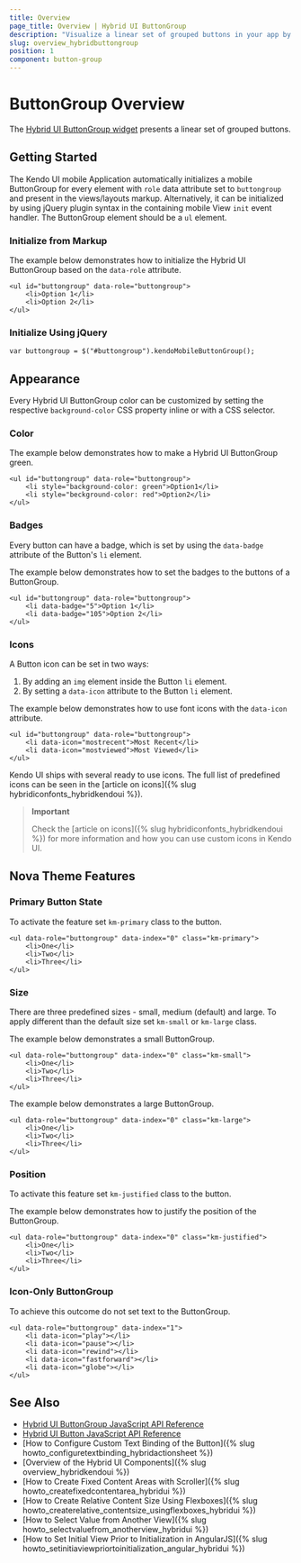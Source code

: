 ```yaml
---
title: Overview
page_title: Overview | Hybrid UI ButtonGroup
description: "Visualize a linear set of grouped buttons in your app by using the hybrid mobile Kendo UI ButtonGroup widget and customize its appearance."
slug: overview_hybridbuttongroup
position: 1
component: button-group
---
```


# ButtonGroup Overview

The [Hybrid UI ButtonGroup widget](http://demos.telerik.com/kendo-ui/m/index#buttongroup/mobile) presents a linear set of grouped buttons.

## Getting Started

The Kendo UI mobile Application automatically initializes a mobile ButtonGroup for every element with `role` data attribute set to `buttongroup` and present in the views/layouts markup. Alternatively, it can be initialized by using jQuery plugin syntax in the containing mobile View `init` event handler. The ButtonGroup element should be a `ul` element.

### Initialize from Markup

The example below demonstrates how to initialize the Hybrid UI ButtonGroup based on the `data-role` attribute.



    <ul id="buttongroup" data-role="buttongroup">
        <li>Option 1</li>
        <li>Option 2</li>
    </ul>

### Initialize Using jQuery



    var buttongroup = $("#buttongroup").kendoMobileButtonGroup();

## Appearance

Every Hybrid UI ButtonGroup color can be customized by setting the respective `background-color` CSS property inline or with a CSS selector.

### Color

The example below demonstrates how to make a Hybrid UI ButtonGroup green.



    <ul id="buttongroup" data-role="buttongroup">
        <li style="background-color: green">Option1</li>
        <li style="beckground-color: red">Option2</li>
    </ul>

### Badges

Every button can have a badge, which is set by using the `data-badge` attribute of the Button's `li` element.

The example below demonstrates how to set the badges to the buttons of a ButtonGroup.



    <ul id="buttongroup" data-role="buttongroup">
        <li data-badge="5">Option 1</li>
        <li data-badge="105">Option 2</li>
    </ul>

### Icons

A Button icon can be set in two ways:

1. By adding an `img` element inside the Button `li` element.
2. By setting a `data-icon` attribute to the Button `li` element.

The example below demonstrates how to use font icons with the `data-icon` attribute.



    <ul id="buttongroup" data-role="buttongroup">
        <li data-icon="mostrecent">Most Recent</li>
        <li data-icon="mostviewed">Most Viewed</li>
    </ul>

Kendo UI ships with several ready to use icons. The full list of predefined icons can be seen in the [article on icons]({% slug hybridiconfonts_hybridkendoui %}).

> **Important**
>
> Check the [article on icons]({% slug hybridiconfonts_hybridkendoui %}) for more information and how you can use custom icons in Kendo UI.

## Nova Theme Features

### Primary Button State

To activate the feature set `km-primary` class to the button.



    <ul data-role="buttongroup" data-index="0" class="km-primary">
        <li>One</li>
        <li>Two</li>
        <li>Three</li>
    </ul>

### Size

There are three predefined sizes - small, medium (default) and large. To apply different than the default size set `km-small` or `km-large` class.

The example below demonstrates a small ButtonGroup.



    <ul data-role="buttongroup" data-index="0" class="km-small">
        <li>One</li>
        <li>Two</li>
        <li>Three</li>
    </ul>

The example below demonstrates a large ButtonGroup.



    <ul data-role="buttongroup" data-index="0" class="km-large">
        <li>One</li>
        <li>Two</li>
        <li>Three</li>
    </ul>

### Position

To activate this feature set `km-justified` class to the button.

The example below demonstrates how to justify the position of the ButtonGroup.



    <ul data-role="buttongroup" data-index="0" class="km-justified">
        <li>One</li>
        <li>Two</li>
        <li>Three</li>
    </ul>

### Icon-Only ButtonGroup

To achieve this outcome do not set text to the ButtonGroup.



    <ul data-role="buttongroup" data-index="1">
        <li data-icon="play"></li>
        <li data-icon="pause"></li>
        <li data-icon="rewind"></li>
        <li data-icon="fastforward"></li>
        <li data-icon="globe"></li>
    </ul>

## See Also

* [Hybrid UI ButtonGroup JavaScript API Reference](/api/javascript/mobile/ui/buttongroup)
* [Hybrid UI Button JavaScript API Reference](/api/javascript/mobile/ui/button)
* [How to Configure Custom Text Binding of the Button]({% slug howto_configuretextbinding_hybridactionsheet %})
* [Overview of the Hybrid UI Components]({% slug overview_hybridkendoui %})
* [How to Create Fixed Content Areas with Scroller]({% slug howto_createfixedcontentarea_hybridui %})
* [How to Create Relative Content Size Using Flexboxes]({% slug howto_createrelative_contentsize_usingflexboxes_hybridui %})
* [How to Select Value from Another View]({% slug howto_selectvaluefrom_anotherview_hybridui %})
* [How to Set Initial View Prior to Initialization in AngularJS]({% slug howto_setinitiaviewpriortoinitialization_angular_hybridui %})
